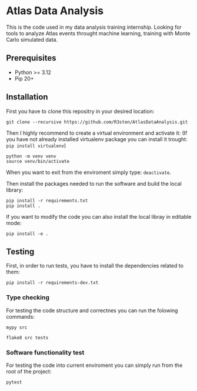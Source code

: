 # Atlas Data Analysis

<!-- ![Tests](https://github.com/R3sten/AtlasDataAnalysis/actions/workflows/tests.yml/badge.svg) -->

This is the code used in my data analysis training internship. Looking for tools to analyze Atlas events throught machine learning, training with Monte Carlo simulated data.

## Prerequisites

- Python >= 3.12
- Pip 20+

## Installation

First you have to clone this repositry in your desired location:

```
git clone --recursive https://github.com/R3sten/AtlasDataAnalysis.git
```

Then I highly recommend to create a virtual environment and activate it:
(If you have not already installed virtualenv package you can install it trought: `pip install virtualenv`)

```
python -m venv venv
source venv/bin/activate
```

When you want to exit from the enviroment simply type: `deactivate`.

Then install the packages needed to run the software and build the local library:

```
pip install -r requirements.txt
pip install .
```

If you want to modify the code you can also install the local libray in editable mode:

```
pip install -e .
```

## Testing

First, in order to run tests, you have to install the dependencies related to them:

```
pip install -r requirements-dev.txt
```

### Type checking

For testing the code structure and correctnes you can run the folowing commands:

```
mypy src

flake8 src tests
```

### Software functionality test

For testing the code into current enviroment you can simply run from the root of the project:

```
pytest
```

<!--
Also you can test it into different Python environments.\
If not already installed, Python interpreters that that are going to be used during the tests need to be downloaded before:

```
sudo apt update
sudo apt install software-properties-common
sudo add-apt-repository ppa:deadsnakes/ppa

sudo apt install python3.10 python3.11 python3.12 python3.13
```

Then simply you have just to run tox and automatically tests are being done:

```
tox
``` -->
